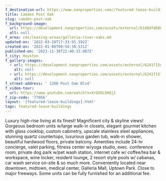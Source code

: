 ```yaml
---
f_destination-url: https://www.nanproperties.com//featured-lease-buildings/camden-post-oak
title: Camden Post Oak
slug: camden-post-oak
f_background-image:
  url: https://development.nanproperties.com/assets/external/61d8dfd68685b788280b0455_ak3_5935-hdr.jpeg
  alt: null
f_area: cms/leasing-areas/galleria-river-oaks.md
updated-on: '2022-03-28T17:33:55.592Z'
created-on: '2022-01-08T00:50:30.531Z'
published-on: '2023-11-30T22:40:33.987Z'
f_city: Houston
f_gallery-images:
  - url: https://development.nanproperties.com/assets/external/6241f15ee2e397136bee5935_content_ak3_5980-hdr.jpeg
    alt: null
  - url: https://development.nanproperties.com/assets/external/6241f15ffa5c64550991ff91_ak3_6010-hdr.jpeg
    alt: null
f_street-address: ' 1200 Post Oak Blvd'
f_video-tour:
  url: https://www.youtube.com/watch?v=XrQVOLkHQjI
f_zip-code: '77056'
layout: '[featured-lease-buildings].html'
tags: featured-lease-buildings
---
```


Luxury high-rise living at its finest! Magnificent city & skyline views! Gorgeous bedroom units w/large walk-in closets, elegant gourmet kitchen with glass cooktop, custom cabinetry, upscale stainless steel appliances, stunning quartz countertops, luxurious garden tub, walk-in shower, beautiful hardwood floors, private balcony. Amenities include 24-hr concierge, valet parking, fitness center w/yoga studio, exec. conference room, private dog park w/pet wash station, internet cafe w/ coffee/tea bar & workspace, wine locker, resident lounge, 2 resort style pools w/ cabanas, car wash service on-site & so much more. Conveniently located near downtown, midtown, medical center, Galleria Mall, Uptown Park. Close to major freeways. Some units can be fully furnished for an additional fee.
